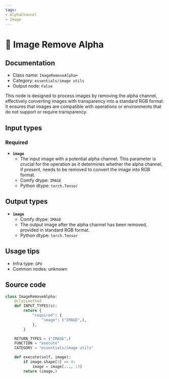 ```yaml
---
tags:
- AlphaChannel
- Image
---
```


# 🔧 Image Remove Alpha
## Documentation
- Class name: `ImageRemoveAlpha+`
- Category: `essentials/image utils`
- Output node: `False`

This node is designed to process images by removing the alpha channel, effectively converting images with transparency into a standard RGB format. It ensures that images are compatible with operations or environments that do not support or require transparency.
## Input types
### Required
- **`image`**
    - The input image with a potential alpha channel. This parameter is crucial for the operation as it determines whether the alpha channel, if present, needs to be removed to convert the image into RGB format.
    - Comfy dtype: `IMAGE`
    - Python dtype: `torch.Tensor`
## Output types
- **`image`**
    - Comfy dtype: `IMAGE`
    - The output image after the alpha channel has been removed, provided in standard RGB format.
    - Python dtype: `torch.Tensor`
## Usage tips
- Infra type: `GPU`
- Common nodes: unknown


## Source code
```python
class ImageRemoveAlpha:
    @classmethod
    def INPUT_TYPES(s):
        return {
            "required": {
                "image": ("IMAGE",),
            },
        }

    RETURN_TYPES = ("IMAGE",)
    FUNCTION = "execute"
    CATEGORY = "essentials/image utils"

    def execute(self, image):
        if image.shape[3] == 4:
            image = image[..., :3]
        return (image,)

```

